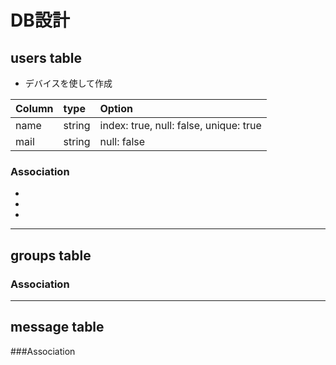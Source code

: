 # DB設計

## users table
* デバイスを使して作成

| Column | type | Option |
|:--|:--|:--|
| name | string | index: true, null: false, unique: true |
| mail | string | null: false |
### Association
*
*
*
***

## groups table

### Association
***

## message table

###Association
